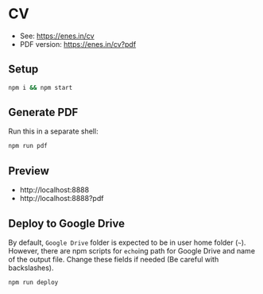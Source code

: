 # CV

- See: https://enes.in/cv
- PDF version: https://enes.in/cv?pdf

## Setup

```sh
npm i && npm start
```

## Generate PDF

Run this in a separate shell:

```sh
npm run pdf
```

## Preview

- http://localhost:8888
- http://localhost:8888?pdf

## Deploy to Google Drive

By default, `Google Drive` folder is expected to be in user home folder (`~`).
However, there are npm scripts for `echo`ing path for Google Drive and name of
the output file. Change these fields if needed (Be careful with backslashes).

```sh
npm run deploy
```
